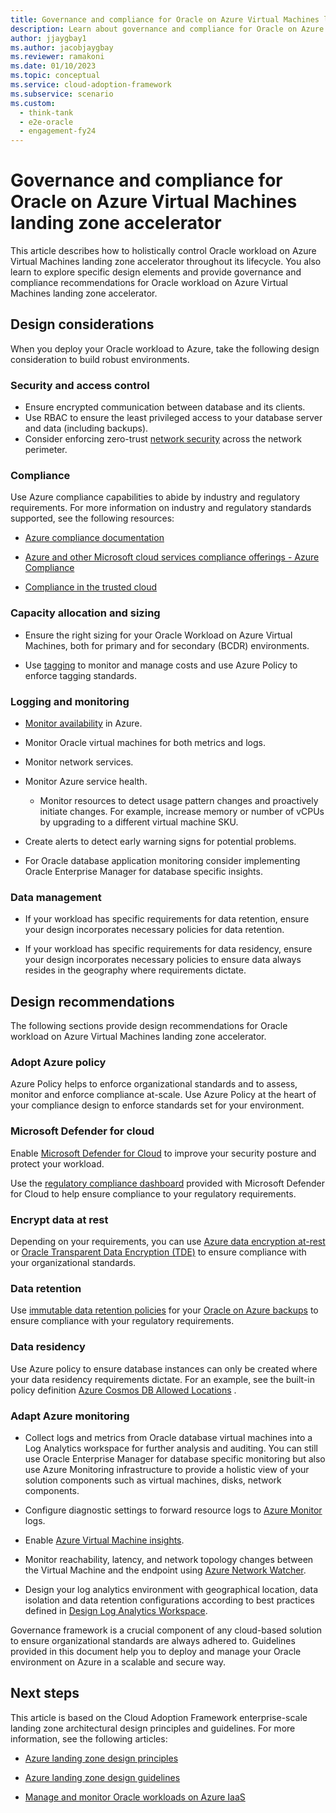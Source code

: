 ```yaml
---
title: Governance and compliance for Oracle on Azure Virtual Machines landing zone accelerator
description: Learn about governance and compliance for Oracle on Azure Virtual Machines landing zone accelerator.
author: jjaygbay1
ms.author: jacobjaygbay
ms.reviewer: ramakoni
ms.date: 01/10/2023
ms.topic: conceptual
ms.service: cloud-adoption-framework
ms.subservice: scenario
ms.custom: 
  - think-tank
  - e2e-oracle
  - engagement-fy24
---
```


# Governance and compliance for Oracle on Azure Virtual Machines landing zone accelerator

This article describes how to holistically control Oracle workload on Azure Virtual Machines landing zone accelerator throughout its lifecycle. You also learn to explore specific design elements and provide governance and compliance recommendations for Oracle workload on Azure Virtual Machines landing zone accelerator.

## Design considerations

When you deploy your Oracle workload to Azure, take the following design consideration to build robust environments.

### Security and access control

- Ensure encrypted communication between database and its clients.
- Use RBAC to ensure the least privileged access to your database server and data (including backups).
- Consider enforcing zero-trust [network security](https://learn.microsoft.com/azure/cloud-adoption-framework/ready/landing-zone/design-area/security#zero-trust) across the network perimeter.

### Compliance

Use Azure compliance capabilities to abide by industry and regulatory requirements. For more information on industry and regulatory standards supported, see the following resources:

- [Azure compliance documentation](https://learn.microsoft.com/azure/compliance/)

- [Azure and other Microsoft cloud services compliance offerings - Azure Compliance](https://learn.microsoft.com/azure/compliance/offerings/)

- [Compliance in the trusted cloud](https://azure.microsoft.com/explore/trusted-cloud/compliance/) 

### Capacity allocation and sizing

- Ensure the right sizing for your Oracle Workload on Azure Virtual Machines, both for primary and for secondary (BCDR) environments.  

- Use [tagging](https://learn.microsoft.com/azure/cloud-adoption-framework/ready/azure-best-practices/resource-naming-and-tagging-decision-guide) to monitor and manage costs and use Azure Policy to enforce tagging standards. 

### Logging and monitoring  

- [Monitor availability](https://learn.microsoft.com/azure/architecture/best-practices/monitoring#availability-monitoring) in Azure.

- Monitor Oracle virtual machines for both metrics and logs.

- Monitor network services.

- Monitor Azure service health.

    - Monitor resources to detect usage pattern changes and proactively initiate changes. For example,  increase memory or number of vCPUs by upgrading to a different virtual machine SKU.

- Create alerts to detect early warning signs for potential problems.
- For Oracle database application monitoring consider implementing Oracle Enterprise Manager for database specific insights.

### Data management

- If your workload has specific requirements for data retention, ensure your design incorporates necessary policies for data retention.

- If your workload has specific requirements for data residency, ensure your design incorporates necessary policies to ensure data always resides in the geography where requirements dictate. 

## Design recommendations

The following sections provide design recommendations for Oracle workload on Azure Virtual Machines landing zone accelerator.

### Adopt Azure policy

Azure Policy helps to enforce organizational standards and to assess, monitor and enforce compliance at-scale. Use Azure Policy at the heart of your compliance design to enforce standards set for your environment.

### Microsoft Defender for cloud

Enable [Microsoft Defender for Cloud](https://learn.microsoft.com/azure/defender-for-cloud/defender-for-cloud-introduction) to improve your security posture and protect your workload.

Use the [regulatory compliance dashboard](https://learn.microsoft.com/azure/defender-for-cloud/regulatory-compliance-dashboard) provided with Microsoft Defender for Cloud to help ensure compliance to your regulatory requirements.

### Encrypt data at rest

Depending on your requirements, you can use [Azure data encryption at-rest](https://learn.microsoft.com/azure/security/fundamentals/encryption-atrest) or [Oracle Transparent Data Encryption (TDE)](https://docs.oracle.com/en-us/iaas/autonomous-database/doc/data-encryption.html) to ensure compliance with your organizational standards.  

### Data retention  

Use [immutable data retention policies](https://learn.microsoft.com/azure/storage/blobs/immutable-time-based-retention-policy-overview) for your [Oracle on Azure backups](https://learn.microsoft.com/azure/virtual-machines/workloads/oracle/oracle-database-backup-strategies) to ensure compliance with your regulatory requirements.

### Data residency

Use Azure policy to ensure database instances can only be created where your data residency requirements dictate. For an example, see the built-in policy definition [Azure Cosmos DB Allowed Locations](https://ms.portal.azure.com/#view/Microsoft_Azure_Policy/PolicyDetailBlade/definitionId/%2Fproviders%2FMicrosoft.Authorization%2FpolicyDefinitions%2F0473574d-2d43-4217-aefe-941fcdf7e684) .

### Adapt Azure monitoring

- Collect logs and metrics from Oracle database virtual machines into a Log Analytics workspace for further analysis and auditing. You can still use Oracle Enterprise Manager for database specific monitoring but also use Azure Monitoring infrastructure to provide a holistic view of your solution components such as virtual machines, disks, network components.

- Configure diagnostic settings to forward resource logs to [Azure Monitor](https://learn.microsoft.com/azure/azure-monitor/overview) logs.

- Enable [Azure Virtual Machine insights](https://learn.microsoft.com/azure/azure-monitor/vm/vminsights-overview).

- Monitor reachability, latency, and network topology changes between the Virtual Machine and the endpoint using [Azure Network Watcher](https://learn.microsoft.com/azure/network-watcher/network-watcher-monitoring-overview).

- Design your log analytics environment with geographical location, data isolation and data retention configurations according to best practices defined in [Design Log Analytics Workspace](https://learn.microsoft.com/azure/storage/blobs/immutable-time-based-retention-policy-overview).  

Governance framework is a crucial component of any cloud-based solution to ensure organizational standards are always adhered to. Guidelines provided in this document help you to deploy and manage your Oracle environment on Azure in a scalable and secure way.

## Next steps

This article is based on the Cloud Adoption Framework enterprise-scale landing zone architectural design principles and guidelines. For more information, see the following articles:

- [Azure landing zone design principles](https://learn.microsoft.com/azure/cloud-adoption-framework/ready/landing-zone/design-principles)

- [Azure landing zone design guidelines](https://learn.microsoft.com/azure/cloud-adoption-framework/ready/landing-zone/design-areas)

- [Manage and monitor Oracle workloads on Azure IaaS](oracle-manage-monitor-workload.md)
